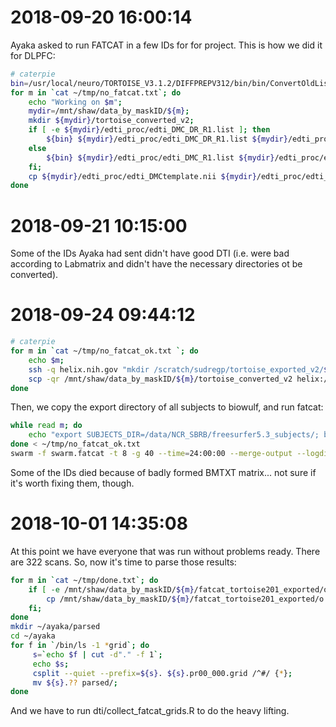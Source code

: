 # 2018-09-20 16:00:14

Ayaka asked to run FATCAT in a few IDs for for project. This is how we did it
for DLPFC:

```bash
# caterpie
bin=/usr/local/neuro/TORTOISE_V3.1.2/DIFFPREPV312/bin/bin/ConvertOldListfileToNew;
for m in `cat ~/tmp/no_fatcat.txt`; do     
    echo "Working on $m";
    mydir=/mnt/shaw/data_by_maskID/${m};
    mkdir ${mydir}/tortoise_converted_v2;
    if [ -e ${mydir}/edti_proc/edti_DMC_DR_R1.list ]; then
        ${bin} ${mydir}/edti_proc/edti_DMC_DR_R1.list ${mydir}/edti_proc/edti_DMCstructural.nii ${mydir}/tortoise_converted_v2/${m}.list;
    else
        ${bin} ${mydir}/edti_proc/edti_DMC_R1.list ${mydir}/edti_proc/edti_DMCstructural.nii ${mydir}/tortoise_converted_v2/${m}.list;
    fi;
    cp ${mydir}/edti_proc/edti_DMCtemplate.nii ${mydir}/edti_proc/edti_DMCstructural.nii ${mydir}/tortoise_converted_v2/;
done
```

# 2018-09-21 10:15:00

Some of the IDs Ayaka had sent didn't have good DTI (i.e. were bad according to
Labmatrix and didn't have the necessary directories ot be converted).

# 2018-09-24 09:44:12

```bash
# caterpie
for m in `cat ~/tmp/no_fatcat_ok.txt `; do
    echo $m;
    ssh -q helix.nih.gov "mkdir /scratch/sudregp/tortoise_exported_v2/${m}";
    scp -qr /mnt/shaw/data_by_maskID/${m}/tortoise_converted_v2 helix:/scratch/sudregp/tortoise_exported_v2/${m}/exported;
done
```

Then, we copy the export directory of all subjects to biowulf, and run fatcat:

```bash
while read m; do
    echo "export SUBJECTS_DIR=/data/NCR_SBRB/freesurfer5.3_subjects/; bash ~/research_code/dti/run_fatcat_fs_exported.sh /scratch/sudregp/tortoise_exported_v2/ ${m}" >> swarm.fatcat;
done < ~/tmp/no_fatcat_ok.txt
swarm -f swarm.fatcat -t 8 -g 40 --time=24:00:00 --merge-output --logdir trash_bin --job-name fc -m afni,TORTOISE
```

Some of the IDs died because of badly formed BMTXT matrix... not sure if it's
worth fixing them, though.

# 2018-10-01 14:35:08

At this point we have everyone that was run without problems ready. There are 322 scans. So, now it's time to parse those results:

```bash
for m in `cat ~/tmp/done.txt`; do
    if [ -e /mnt/shaw/data_by_maskID/${m}/fatcat_tortoise201_exported/o.pr00_000.grid ]; then
        cp /mnt/shaw/data_by_maskID/${m}/fatcat_tortoise201_exported/o.pr00_000.grid ~/ayaka/${m}.pr00_000.grid;
    fi;
done
mkdir ~/ayaka/parsed
cd ~/ayaka
for f in `/bin/ls -1 *grid`; do
     s=`echo $f | cut -d"." -f 1`;
     echo $s;
     csplit --quiet --prefix=${s}. ${s}.pr00_000.grid /^#/ {*};
     mv ${s}.?? parsed/;
done
```

And we have to run dti/collect_fatcat_grids.R to do the heavy lifting.